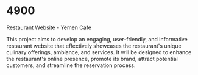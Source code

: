 # 4900
Restaurant Website - Yemen Cafe 

This project aims to develop an engaging, user-friendly, and informative restaurant website that effectively showcases the restaurant's unique culinary offerings, ambiance, and services. It will be designed to enhance the restaurant's online presence, promote its brand, attract potential customers, and streamline the reservation process.
